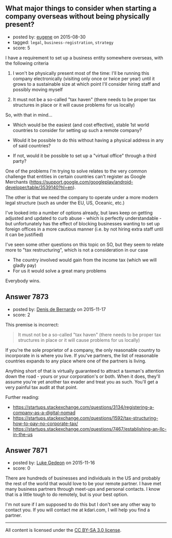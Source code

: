 ## What major things to consider when starting a company overseas without being physically present?

- posted by: [eugene](https://stackexchange.com/users/1796400/eugene) on 2015-08-30
- tagged: `legal`, `business-registration`, `strategy`
- score: 5

I have a requirement to set up a business entity somewhere overseas, with the following criteria

1. I won't be physically present most of the time: I'll be running this company electronically (visiting only once or twice per year) until it grows to a sustainable size at which point I'll consider hiring staff and possibly moving myself

2. It must not be a so-called "tax haven" (there needs to be proper tax structures in place or it will cause problems for us locally)

So, with that in mind...

* Which would be the easiest (and cost effective), stable 1st world countries to consider for setting up such a remote company?

* Would it be possible to do this without having a physical address in any of said countries?

* If not, would it be possible to set up a "virtual office" through a third party?

One of the problems I'm trying to solve relates to the very common challenge that entities in certain countries can't register as Google Merchants (https://support.google.com/googleplay/android-developer/table/3539140?hl=en).

The other is that we need the company to operate under a more modern legal structure (such as under the EU, US, Oceanic, etc.)

I've looked into a number of options already, but laws keep on getting adjusted and updated to curb abuse - which is perfectly understandable - but unfortunately has the effect of blocking businesses wanting to set up foreign offices in a more cautious manner (i.e. by not hiring extra staff until it can be justified)

I've seen some other questions on this topic on SO, but they seem to relate more to "tax restructuring", which is not a consideration in our case

- The country involved would gain from the income tax (which we will gladly pay)
- For us it would solve a great many problems

Everybody wins.


## Answer 7873

- posted by: [Denis de Bernardy](https://stackexchange.com/users/182468/denis-de-bernardy) on 2015-11-17
- score: 2

This premise is incorrect:

> It must not be a so-called "tax haven" (there needs to be proper tax structures in place or it will cause problems for us locally)

If you're the sole proprietor of a company, the only reasonable country to incorporate in is where you live. If you've partners, the list of reasonable countries expands to any place where one of the partners is living.

Anything short of that is virtually guaranteed to attract a taxman's attention down the road - yours or your corporation's or both. When it does, they'll assume you're yet another tax evader and treat you as such. You'll get a very painful tax audit at that point.

Further reading:

- https://startups.stackexchange.com/questions/3134/registering-a-company-as-a-digital-nomad
- https://startups.stackexchange.com/questions/1592/tax-structuring-how-to-pay-no-corporate-tax/
- https://startups.stackexchange.com/questions/7467/establishing-an-llc-in-the-us



## Answer 7871

- posted by: [Luke Gedeon](https://stackexchange.com/users/1119600/luke-gedeon) on 2015-11-16
- score: 0

There are hundreds of businesses and individuals in the US and probably the rest of the world that would love to be your remote partner. I have met many business partners through meet-ups and personal contacts. I know that is a little tough to do remotely, but is your best option.

I'm not sure if I am supposed to do this but I don't see any other way to contact you. If you will contact me at kdari.com, I will help you find a partner.



---

All content is licensed under the [CC BY-SA 3.0 license](https://creativecommons.org/licenses/by-sa/3.0/).
